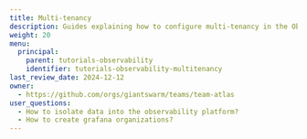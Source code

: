 ```yaml
---
title: Multi-tenancy
description: Guides explaining how to configure multi-tenancy in the Observability Platform.
weight: 20
menu:
  principal:
    parent: tutorials-observability
    identifier: tutorials-observability-multitenancy
last_review_date: 2024-12-12
owner:
  - https://github.com/orgs/giantswarm/teams/team-atlas
user_questions:
  - How to isolate data into the observability platform?
  - How to create grafana organizations?
---
```

